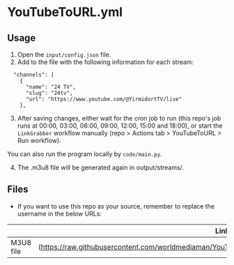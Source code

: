 # YouTubeToURL.yml


## Usage
1. Open the `input/config.json` file.
2. Add to the file with the following information for each stream:
```
  "channels": [
    {
      "name": "24 TV",
      "slug": "24tv",
      "url": "https://www.youtube.com/@YirmidortTV/live"
    },
``` 

3. After saving changes, either wait for the cron job to run (this repo's job runs at 00:00, 03:00, 06:00, 09:00, 12:00, 15:00 and 18:00), or start the `LinkGrabber` workflow manually (repo > Actions tab > YouTubeToURL > Run workflow).

You can also run the program locally by `code/main.py`.

4. The .m3u8 file will be generated again in output/streams/.

## Files
- If you want to use this repo as your source, remember to replace the username in the below URLs:
  
|           | Link                                                                       |
|-----------|----------------------------------------------------------------------------|
| M3U8 file | (https://raw.githubusercontent.com/worldmediaman/YouTubeToURL/main/output/streams/best/senersen.m3u8) |


